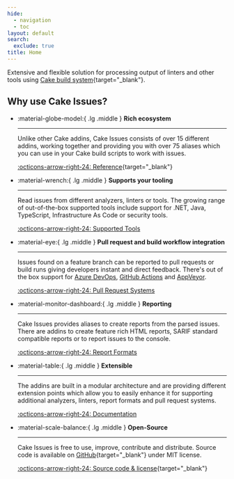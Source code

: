 ```yaml
---
hide:
  - navigation
  - toc
layout: default
search:
  exclude: true
title: Home
---
```


<style>
  .md-typeset h1,
  .md-content__button {
    display: none;
  }
</style>

Extensive and flexible solution for processing output of linters and other tools using [Cake build system](https://cakebuild.net){target="_blank"}.

## Why use Cake Issues?

<div class="grid cards" markdown>

-   :material-globe-model:{ .lg .middle } __Rich ecosystem__

    ---

    Unlike other Cake addins, Cake Issues consists of over 15 different addins,
    working together and providing you with over 75 aliases which you can use in your Cake
    build scripts to work with issues.

    [:octicons-arrow-right-24: Reference](https://cakebuild.net/extensions/cake-issues/){target="_blank"}

-   :material-wrench:{ .lg .middle } __Supports your tooling__

    ---

    Read issues from different analyzers, linters or tools.
    The growing range of out-of-the-box supported tools include support for
    .NET, Java, TypeScript, Infrastructure As Code or security tools.

    [:octicons-arrow-right-24: Supported Tools](documentation/supported-tools.md)

-   :material-eye:{ .lg .middle } __Pull request and build workflow integration__

    ---

    Issues found on a feature branch can be reported to pull requests or build runs giving developers instant and direct feedback.
    There's out of the box support for [Azure DevOps](documentation/pull-request-systems/azure-devops/index.md),
    [GitHub Actions](documentation/pull-request-systems/github-actions/index.md) and
    [AppVeyor](documentation/pull-request-systems/appveyor/index.md).

    [:octicons-arrow-right-24: Pull Request Systems](documentation/pull-request-systems/index.md)

-   :material-monitor-dashboard:{ .lg .middle } __Reporting__

    ---

    Cake Issues provides aliases to create reports from the parsed issues.
    There are addins to create feature rich HTML reports, SARIF standard compatible reports or to report issues to the console.

    [:octicons-arrow-right-24: Report Formats](documentation/report-formats/index.md)

-   :material-table:{ .lg .middle } __Extensible__

    ---

    The addins are built in a modular architecture and are providing different extension points which allow you
    to easily enhance it for supporting additional analyzers, linters, report formats and pull request systems.

    [:octicons-arrow-right-24: Documentation](documentation/extending/index.md)

-   :material-scale-balance:{ .lg .middle } __Open-Source__

    ---

    Cake Issues is free to use, improve, contribute and distribute.
    Source code is available on [GitHub](https://github.com/cake-contrib/Cake.Issues){target="_blank"} under MIT license.

    [:octicons-arrow-right-24: Source code & license](https://github.com/cake-contrib/Cake.Issues){target="_blank"}

</div>
